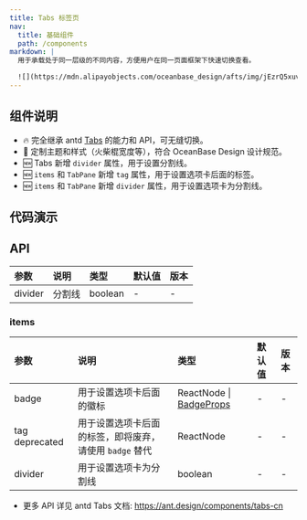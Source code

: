 ```yaml
---
title: Tabs 标签页
nav:
  title: 基础组件
  path: /components
markdown: |
  用于承载处于同一层级的不同内容，方便用户在同一页面框架下快速切换查看。

  ![](https://mdn.alipayobjects.com/oceanbase_design/afts/img/jEzrQ5xuvC4AAAAAAAAAAAAADv3-AQBr/original)
---
```


## 组件说明

- 🔥 完全继承 antd [Tabs](https://ant.design/components/tabs-cn) 的能力和 API，可无缝切换。
- 💄 定制主题和样式（火柴棍宽度等），符合 OceanBase Design 设计规范。
- 🆕 Tabs 新增 `divider` 属性，用于设置分割线。
- 🆕 `items` 和 `TabPane` 新增 `tag` 属性，用于设置选项卡后面的标签。
- 🆕 `items` 和 `TabPane` 新增 `divider` 属性，用于设置选项卡为分割线。

## 代码演示

<!-- prettier-ignore -->
<code src="./demo/basic.tsx" title="基本"></code>
<code src="./demo/size.tsx" title="大小"></code>
<code src="./demo/divider.tsx" title="分割线"></code>
<code src="./demo/position.tsx" title="位置"></code>
<code src="./demo/tab-divider.tsx" title="选项卡分割线"></code>
<code src="./demo/badge.tsx" title="带徽标" description="展示徽标"></code>
<code src="./demo/tab-pane.tsx" title="TabPane 语法糖（不推荐使用）" description="即将废弃的 API，不推荐使用，详见 antd [文档](https://4x.ant.design/components/tabs-cn/#4.23.0-%E7%94%A8%E6%B3%95%E5%8D%87%E7%BA%A7)。"></code>

## API

| 参数    | 说明   | 类型    | 默认值 | 版本 |
| :------ | :----- | :------ | :----- | :--- |
| divider | 分割线 | boolean | -      | -    |

### items

| 参数 | 说明 | 类型 | 默认值 | 版本 |
| :-- | :-- | :-- | :-- | :-- |
| badge | 用于设置选项卡后面的徽标 | ReactNode \| [BadgeProps](https://ant.design/components/badge-cn#badge) | - | - |
| tag <Badge type="warning">deprecated</Badge> | 用于设置选项卡后面的标签，即将废弃，请使用 `badge` 替代 | ReactNode | - | - |
| divider | 用于设置选项卡为分割线 | boolean | - | - |

- 更多 API 详见 antd Tabs 文档: https://ant.design/components/tabs-cn
